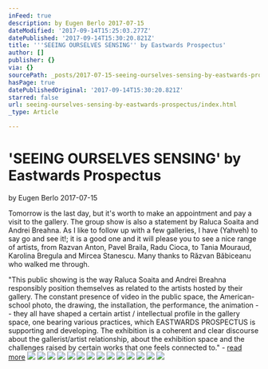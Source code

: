 ```yaml
---
inFeed: true
description: by Eugen Berlo 2017-07-15
dateModified: '2017-09-14T15:25:03.277Z'
datePublished: '2017-09-14T15:30:20.821Z'
title: '''SEEING OURSELVES SENSING'' by Eastwards Prospectus'
author: []
publisher: {}
via: {}
sourcePath: _posts/2017-07-15-seeing-ourselves-sensing-by-eastwards-prospectus.md
hasPage: true
datePublishedOriginal: '2017-09-14T15:30:20.821Z'
starred: false
url: seeing-ourselves-sensing-by-eastwards-prospectus/index.html
_type: Article

---
```

# 'SEEING OURSELVES SENSING' by Eastwards Prospectus

by Eugen Berlo 2017-07-15

Tomorrow is the last day, but it's worth to make an appointment and pay a visit to the gallery. The group show is also a statement by Raluca Soaita and Andrei Breahna. As I like to follow up with a few galleries, I have (Yahveh) to say go and see it!; it is a good one and it will please you to see a nice range of artists, from Razvan Anton, Pavel Braila, Radu Cioca, to Tania Mouraud, Karolina Bregula and Mircea Stanescu. Many thanks to Răzvan Băbiceanu who walked me through.

"This public showing is the way Raluca Soaita and Andrei Breahna responsibly position themselves as related to the artists hosted by their gallery. The constant presence of video in the public space, the American-school photo, the drawing, the installation, the performance, the animation -- they all have shaped a certain artist / intellectual profile in the gallery space, one bearing various practices, which EASTWARDS PROSPECTUS is supporting and developing. The exhibition is a coherent and clear discourse about the gallerist/artist relationship, about the exhibition space and the challenges raised by certain works that one feels connected to." - [read more][0]
![](https://the-grid-user-content.s3-us-west-2.amazonaws.com/3510b18d-1e6a-48ec-8f4c-12f2ee6a07cb.jpg)
![](https://the-grid-user-content.s3-us-west-2.amazonaws.com/e6aeb1dc-063d-4eb7-a234-b305279ddce3.jpg)
![](https://s3-us-west-2.amazonaws.com/the-grid-img/p/aeba9f7c122a122ec25a472d791f6df13cd796c2.jpg)
![](https://s3-us-west-2.amazonaws.com/the-grid-img/p/9f1ba5716af1f75bbf2ae5a6f03e81bc8edf0a7c.jpg)
![](https://s3-us-west-2.amazonaws.com/the-grid-img/p/fc4a1fc35947c2e2156c983e016e9688f926eefb.jpg)
![](https://the-grid-user-content.s3-us-west-2.amazonaws.com/acb7798c-88e6-4868-92eb-db6122dc9b4b.jpg)
![](https://the-grid-user-content.s3-us-west-2.amazonaws.com/f6994efd-b6c7-4183-83e3-07bbe2feb42a.jpg)
![](https://s3-us-west-2.amazonaws.com/the-grid-img/p/bf16a9ef308175a715d956ce43cbabd9017c6a54.jpg)
![](https://s3-us-west-2.amazonaws.com/the-grid-img/p/393b6492d15c9a9d4340d256f2ce5331c28fce66.jpg)
![](https://s3-us-west-2.amazonaws.com/the-grid-img/p/f655a44479baaacc58b018858346076e41989cc1.jpg)
![](https://the-grid-user-content.s3-us-west-2.amazonaws.com/5caa1632-a961-4514-86ca-f4645a4074a2.jpg)
![](https://s3-us-west-2.amazonaws.com/the-grid-img/p/974d1fd1702e89d17a9c42cc7f7726afdfa11109.jpg)
![](https://the-grid-user-content.s3-us-west-2.amazonaws.com/e61fc732-5a40-48c6-8508-59d7936a150f.jpg)
![](https://s3-us-west-2.amazonaws.com/the-grid-img/p/7d5d821221041d2104a4f863120a7680147f11d5.jpg)

[0]: https://www.eastwardsprospectus.com/seeing-ourselves-sensing/